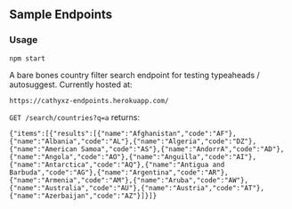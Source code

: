 ## Sample Endpoints

### Usage
```
npm start
```

A bare bones country filter search endpoint for testing typeaheads / autosuggest. 
Currently hosted at:
```
https://cathyxz-endpoints.herokuapp.com/
```

`GET /search/countries?q=a` returns: 
```
{"items":[{"results":[{"name":"Afghanistan","code":"AF"},{"name":"Albania","code":"AL"},{"name":"Algeria","code":"DZ"},{"name":"American Samoa","code":"AS"},{"name":"AndorrA","code":"AD"},{"name":"Angola","code":"AO"},{"name":"Anguilla","code":"AI"},{"name":"Antarctica","code":"AQ"},{"name":"Antigua and Barbuda","code":"AG"},{"name":"Argentina","code":"AR"},{"name":"Armenia","code":"AM"},{"name":"Aruba","code":"AW"},{"name":"Australia","code":"AU"},{"name":"Austria","code":"AT"},{"name":"Azerbaijan","code":"AZ"}]}]}
```
